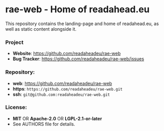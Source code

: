 # rae-web - Home of readahead.eu

This repository contains the landing-page and home of readahead.eu, as well as
static content alongside it.

### Project

 * **Website**: <https://github.com/readaheadeu/rae-web>
 * **Bug Tracker**: <https://github.com/readaheadeu/rae-web/issues>

### Repository:

 - **web**:   <https://github.com/readaheadeu/rae-web>
 - **https**: `https://github.com/readaheadeu/rae-web.git`
 - **ssh**:   `git@github.com:readaheadeu/rae-web.git`

### License:

 - **MIT** OR **Apache-2.0** OR **LGPL-2.1-or-later**
 - See AUTHORS file for details.
